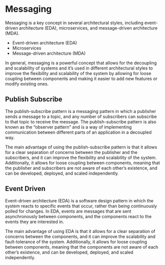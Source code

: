 # Messaging

Messaging is a key concept in several architectural styles, including event-driven architecture (EDA), microservices, and message-driven architecture (MDA).

- Event-driven architecture (EDA)
- Microservices
- Message-driven architecture (MDA)

In general, messaging is a powerful concept that allows for the decoupling and scalability of systems and it’s used in different architectural styles to improve the flexibility and scalability of the system by allowing for loose coupling between components and making it easier to add new features or modify existing ones.

## Publish Subscribe

The publish-subscribe pattern is a messaging pattern in which a publisher sends a message to a topic, and any number of subscribers can subscribe to that topic to receive the message. The publish-subscribe pattern is also known as the “observer pattern” and is a way of implementing communication between different parts of an application in a decoupled way.

The main advantage of using the publish-subscribe pattern is that it allows for a clear separation of concerns between the publisher and the subscribers, and it can improve the flexibility and scalability of the system. Additionally, it allows for loose coupling between components, meaning that the publisher and subscribers are not aware of each other’s existence, and can be developed, deployed, and scaled independently.

## Event Driven

Event-driven architecture (EDA) is a software design pattern in which the system reacts to specific events that occur, rather than being continuously polled for changes. In EDA, events are messages that are sent asynchronously between components, and the components react to the events they are interested in.

The main advantage of using EDA is that it allows for a clear separation of concerns between the components, and it can improve the scalability and fault-tolerance of the system. Additionally, it allows for loose coupling between components, meaning that the components are not aware of each other’s existence, and can be developed, deployed, and scaled independently.